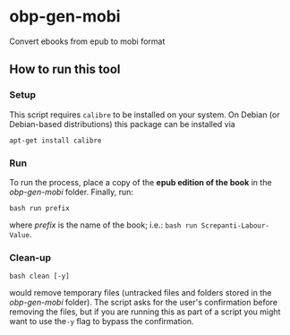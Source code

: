 # obp-gen-mobi
Convert ebooks from epub to mobi format

## How to run this tool
### Setup
This script requires `calibre` to be installed on your system. On Debian (or Debian-based distributions) this package can be installed via

`apt-get install calibre`

### Run
To run the process, place a copy of the **epub edition of the book** in the _obp-gen-mobi_ folder. Finally, run:

`bash run prefix`

where _prefix_ is the name of the book; i.e.: `bash run Screpanti-Labour-Value`.

### Clean-up

`bash clean [-y]`

would remove temporary files (untracked files and folders stored in the _obp-gen-mobi_ folder). The script asks for the user's confirmation before removing the files, but if you are running this as part of a script you might want to use the`-y` flag to bypass the confirmation.
